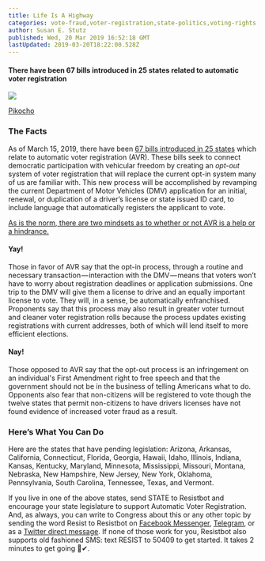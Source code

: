 ```yaml
---
title: Life Is A Highway
categories: vote-fraud,voter-registration,state-politics,voting-rights
author: Susan E. Stutz
published: Wed, 20 Mar 2019 16:52:18 GMT
lastUpdated: 2019-03-20T18:22:00.528Z
---
```

#### There have been 67 bills introduced in 25 states related to automatic voter registration

![](https://cdn-images-1.medium.com/max/769/1*7I3AaGdoXeg71EVWg3dsYQ.jpeg)

[Pikocho](https://funnyjunk.com/funny_gifs/4810754/Infinite+highway+in+the+sky/)

### The Facts

As of March 15, 2019, there have been [67 bills introduced in 25 states](https://www.brennancenter.org/analysis/automatic-voter-registration-bills-2015-present) which relate to automatic voter registration (AVR). These bills seek to connect democratic participation with vehicular freedom by creating an _opt-out_ system of voter registration that will replace the current opt-in system many of us are familiar with. This new process will be accomplished by revamping the current Department of Motor Vehicles (DMV) application for an initial, renewal, or duplication of a driver’s license or state issued ID card, to include language that automatically registers the applicant to vote.

[As is the norm, there are two mindsets as to whether or not AVR is a help or a hindrance.](http://www.ncsl.org/research/elections-and-campaigns/automatic-voter-registration.aspx)

#### Yay!

Those in favor of AVR say that the opt-in process, through a routine and necessary transaction — interaction with the DMV — means that voters won’t have to worry about registration deadlines or application submissions. One trip to the DMV will give them a license to drive and an equally important license to vote. They will, in a sense, be automatically enfranchised. Proponents say that this process may also result in greater voter turnout and cleaner voter registration rolls because the process updates existing registrations with current addresses, both of which will lend itself to more efficient elections.

#### Nay!

Those opposed to AVR say that the opt-out process is an infringement on an individual's First Amendment right to free speech and that the government should not be in the business of telling Americans what to do. Opponents also fear that non-citizens will be registered to vote though the twelve states that permit non-citizens to have drivers licenses have not found evidence of increased voter fraud as a result.

### Here’s What You Can Do

Here are the states that have pending legislation: Arizona, Arkansas, California, Connecticut, Florida, Georgia, Hawaii, Idaho, Illinois, Indiana, Kansas, Kentucky, Maryland, Minnesota, Mississippi, Missouri, Montana, Nebraska, New Hampshire, New Jersey, New York, Oklahoma, Pennsylvania, South Carolina, Tennessee, Texas, and Vermont.

If you live in one of the above states, send STATE to Resistbot and encourage your state legislature to support Automatic Voter Registration. And, as always, you can write to Congress about this or any other topic by sending the word Resist to Resistbot on [Facebook Messenger](http://m.me/resistbot), [Telegram](http://t.me/resistbot), or as a [Twitter direct message](https://twitter.com/messages/compose?recipient_id=835740314006511618&text=resist). If none of those work for you, Resistbot also supports old fashioned SMS: text RESIST to 50409 to get started. It takes 2 minutes to get going 🚗✔.